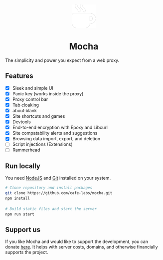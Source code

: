 <div align="center">
  <img src="public/icon.png" height=75 width=75 />
  <h1>Mocha</h1>
</div>
The simplicity and power you expect from a web proxy.

## Features

- [x] Sleek and simple UI
- [x] Panic key (works inside the proxy)
- [x] Proxy control bar
- [x] Tab cloaking
- [x] about:blank
- [x] Site shortcuts and games
- [x] Devtools 
- [x] End-to-end encryption with Epoxy and Libcurl 
- [x] Site compatability alerts and suggestions
- [x] Browsing data import, export, and deletion 
- [ ] Script injections (Extensions)
- [ ] Rammerhead

## Run locally

You need [NodeJS](https://nodejs.org) and [Git](https://git-scm.com/download) installed on your system.

```sh
# Clone repository and install packages
git clone https://github.com/cafe-labs/mocha.git
npm install

# Build static files and start the server
npm run start
```

## Support us
If you like Mocha and would like to support the development, you can donate [here](https://buymeacoffee.com/proudparrot2). It helps with server costs, domains, and otherwise financially supports the project.
